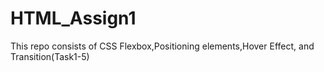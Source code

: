 # HTML_Assign1
This repo consists of CSS Flexbox,Positioning elements,Hover Effect, and Transition(Task1-5)
